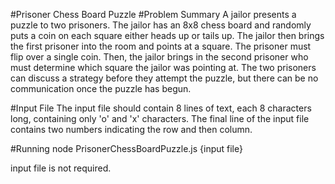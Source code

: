 #Prisoner Chess Board Puzzle
#Problem Summary
A jailor presents a puzzle to two prisoners.  The jailor has an 8x8 chess board and randomly puts a coin on each square either heads up or tails up.  The jailor then brings the first prisoner into the room and points at a square.  The prisoner must flip over a single coin.  Then, the jailor brings in the second prisoner who must determine which square the jailor was pointing at.  The two prisoners can discuss a strategy before they attempt the puzzle, but there can be no communication once the puzzle has begun.

#Input File
The input file should contain 8 lines of text, each 8 characters long, containing only 'o' and 'x' characters.  The final line of the input file contains two numbers indicating the row and then column.

#Running
node PrisonerChessBoardPuzzle.js {input file}

input file is not required.
